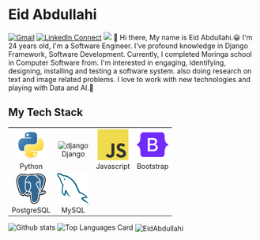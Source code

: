 # Eid Abdullahi

[![Gmail](https://img.shields.io/badge/%20-Send%20Mail-black?color=14171A&labelColor=ef5350&logo=gmail&logoColor=ffffff)](mailto:eidabdullahi10.com)
[![LinkedIn Connect](https://img.shields.io/badge/%20-Connect-black?color=14171A&labelColor=212121&logo=linkedin&logoColor=ffffff)](https://www.linkedin.com/in/EidAbdullahi/)
<a href="https://github.com/antonkomarev/github-profile-views-counter"><img src="https://komarev.com/ghpvc/?username=EidAbdullahi"></a> 
:wave: Hi there, My name is Eid Abdullahi.😀 I'm 24 years old, I'm a Software Engineer.
I've profound knowledge in Django Framework, Software Development. 
Currently, I completed Moringa school in Computer Software from. 
I'm interested in engaging, identifying, designing, installing and testing a software system. 
also doing research on text and image related problems. 
I love to work with new technologies and playing with Data and AI.🤖

<h2>My Tech Stack</h2>
<table>
  <tr>
    <td align="center">
      <img alt="python" height=64px src="https://raw.githubusercontent.com/devicons/devicon/master/icons/python/python-original.svg">
      <br>Python
    </td>
    <td align="center">
      <img alt="django" height=64px src="https://cdn.worldvectorlogo.com/logos/django.svg">
      <br>Django
    </td>
    <td align="center">
      <img alt="javascript" height=64px src="https://raw.githubusercontent.com/devicons/devicon/master/icons/javascript/javascript-original.svg">
      <br>Javascript
    </td>
    <td align="center">
      <img alt="bootstrap" height=64px src="https://raw.githubusercontent.com/devicons/devicon/master/icons/bootstrap/bootstrap-plain.svg">
      <br>Bootstrap
    </td>
  </tr>
  <tr>
    <td align="center">
      <img alt="postgresql" height=64px src="https://raw.githubusercontent.com/devicons/devicon/master/icons/postgresql/postgresql-original.svg">
      <br>PostgreSQL
    </td>
    <td align="center">
      <img alt="mysql" height=64px src="https://raw.githubusercontent.com/devicons/devicon/master/icons/mysql/mysql-original.svg">
      <br>MySQL
    </td>
  </tr>
</table>

![Github stats](https://github-readme-stats.vercel.app/api?username=EidAbdullahi&theme=highcontrast&show_icons=true&count_private=true)
![Top Languages Card](https://github-readme-stats.vercel.app/api/top-langs/?username=EidAbdullahi&layout=compact)
<img style="width: 50%;" align="center" src="https://github-readme-streak-stats.herokuapp.com/?user=EidAbdullahi" alt="EidAbdullahi"/>



